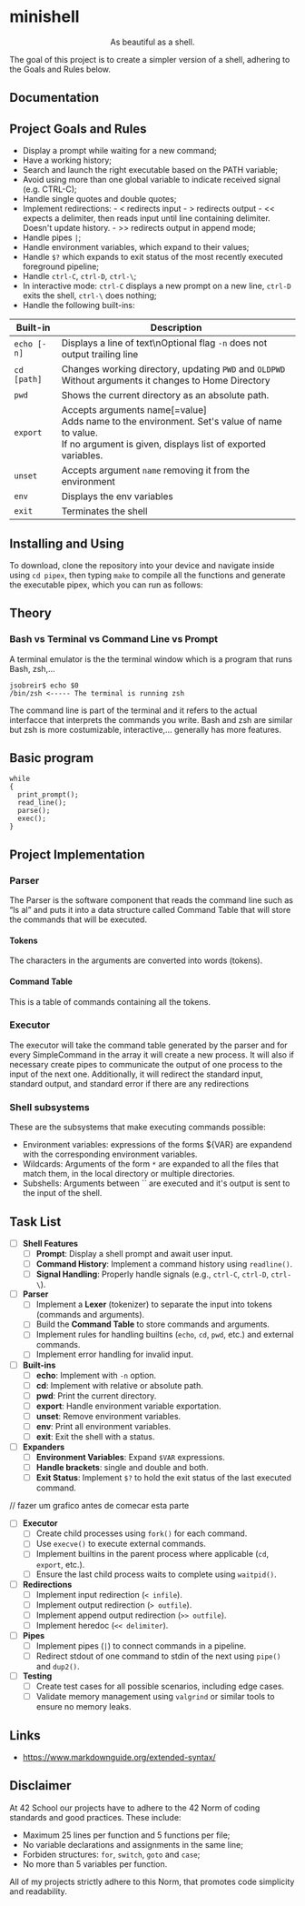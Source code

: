 # minishell
<p style="text-align:center;">As beautiful as a shell.</p>

The goal of this project is to create a simpler version of a shell, adhering to the Goals and Rules below.

## Documentation
## Project Goals and Rules
- Display a prompt while waiting for a new command;
- Have a working history;
- Search and launch the right executable based on the PATH variable;
- Avoid using more than one global variable to indicate received signal (e.g. CTRL-C);
- Handle single quotes and double quotes;
- Implement redirections:
      - < redirects input
      - > redirects output
      - << expects a delimiter, then reads input until line containing delimiter. Doesn't update history.
      - >> redirects output in append mode;
- Handle pipes `|`;
- Handle environment variables, which expand to their values;
- Handle `$?` which expands to exit status of the most recently executed foreground pipeline;
- Handle `ctrl-C`, `ctrl-D`, `ctrl-\`;
- In interactive mode: `ctrl-C` displays a new prompt on a new line, `ctrl-D` exits the shell, `ctrl-\` does nothing;
- Handle the following built-ins:


| Built-in    | Description |
| ----------- | ----------- |
|`echo [-n]`|Displays a line of text\nOptional flag `-n` does not output trailing line|
|`cd [path]`| Changes working directory, updating `PWD` and `OLDPWD` <br> Without arguments it changes to Home Directory|
|`pwd`|Shows the current directory as an absolute path.|
|`export`|Accepts arguments name[=value] <br> Adds name to the environment. Set's value of name to value. <br> If no argument is given, displays list of exported variables.|
|`unset`|Accepts argument `name` removing it from the environment|
|`env`|Displays the env variables|
|`exit`| Terminates the shell|


## Installing and Using
To download, clone the repository into your device and navigate inside using `cd pipex`, then typing  `make` to compile all the functions and generate the executable pipex, which you can run as follows:

## Theory
### Bash vs Terminal vs Command Line vs Prompt
A terminal emulator is the the terminal window which is a program that runs Bash, zsh,...
```
jsobreir$ echo $0
/bin/zsh <----- The terminal is running zsh
```
The command line is part of the terminal and it refers to the actual interfacce that interprets the commands you write.
Bash and zsh are similar but zsh is more costumizable, interactive,... generally has more features.

## Basic program
```
while
{
  print_prompt();
  read_line();
  parse();
  exec();
}
```
## Project Implementation
### Parser
The Parser is the software component that reads the command line such as “ls ­al” and puts it 
into a data structure called Command Table that will store the commands that will be 
executed.
#### Tokens
The characters in the arguments are converted into words (tokens).
#### Command Table
This is a table of commands containing all the tokens.

### Executor
The executor will take the command table generated by the parser and for every 
SimpleCommand in the array it will create a new process. It will also if necessary create pipes 
to communicate the output of one process to the input of the next one. Additionally, it will 
redirect the standard input, standard output, and standard error if there are any redirections

### Shell subsystems
These are the subsystems that make executing commands possible:
- Environment variables: expressions of the forms ${VAR} are expandend with the corresponding environment variables.
- Wildcards: Arguments of the form `*` are expanded to all the files that match them, in the local directory or multiple directories.
- Subshells: Arguments between `` are executed and it's output is sent to the input of the shell.
  
## Task List
- [ ] **Shell Features**
  - [ ] **Prompt**: Display a shell prompt and await user input.
  - [ ] **Command History**: Implement a command history using `readline()`.
  - [ ] **Signal Handling**: Properly handle signals (e.g., `ctrl-C`, `ctrl-D`, `ctrl-\`).

- [ ] **Parser**
  - [ ] Implement a **Lexer** (tokenizer) to separate the input into tokens (commands and arguments).
  - [ ] Build the **Command Table** to store commands and arguments.
  - [ ] Implement rules for handling builtins (`echo`, `cd`, `pwd`, etc.) and external commands.
  - [ ] Implement error handling for invalid input.

- [ ] **Built-ins**
  - [ ] **echo**: Implement with `-n` option.
  - [ ] **cd**: Implement with relative or absolute path.
  - [ ] **pwd**: Print the current directory.
  - [ ] **export**: Handle environment variable exportation.
  - [ ] **unset**: Remove environment variables.
  - [ ] **env**: Print all environment variables.
  - [ ] **exit**: Exit the shell with a status.

- [ ] **Expanders**
  - [ ] **Environment Variables**: Expand `$VAR` expressions.
  - [ ] **Handle brackets**: single and double and both.
  - [ ] **Exit Status**: Implement `$?` to hold the exit status of the last executed command.
      
// fazer um grafico antes de comecar esta parte
- [ ] **Executor**
  - [ ] Create child processes using `fork()` for each command.
  - [ ] Use `execve()` to execute external commands.
  - [ ] Implement builtins in the parent process where applicable (`cd`, `export`, etc.).
  - [ ] Ensure the last child process waits to complete using `waitpid()`.

- [ ] **Redirections**
  - [ ] Implement input redirection (`< infile`).
  - [ ] Implement output redirection (`> outfile`).
  - [ ] Implement append output redirection (`>> outfile`).
  - [ ] Implement heredoc (`<< delimiter`).

- [ ] **Pipes**
  - [ ] Implement pipes (`|`) to connect commands in a pipeline.
  - [ ] Redirect stdout of one command to stdin of the next using `pipe()` and `dup2()`.

- [ ] **Testing**
  - [ ] Create test cases for all possible scenarios, including edge cases.
  - [ ] Validate memory management using `valgrind` or similar tools to ensure no memory leaks.

## Links
- https://www.markdownguide.org/extended-syntax/

## Disclaimer
At 42 School our projects have to adhere to the 42 Norm of coding standards and good practices. These include:
- Maximum 25 lines per function and 5 functions per file;
- No variable declarations and assignments in the same line;
- Forbiden structures: `for`, `switch`, `goto` and `case`;
- No more than 5 variables per function.

All of my projects strictly adhere to this Norm, that promotes code simplicity and readability.
